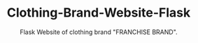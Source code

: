 <h1 align="center">Clothing-Brand-Website-Flask</h1>
<p align="center">Flask Website of clothing brand "FRANCHISE BRAND".</p>
